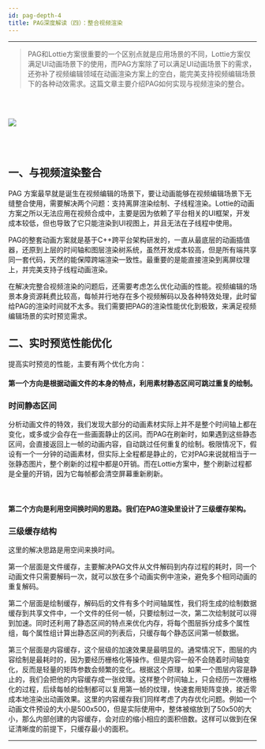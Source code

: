 ```yaml
---
id: pag-depth-4
title: PAG深度解读（四）：整合视频渲染
---
```

---

> PAG和Lottie方案很重要的一个区别点就是应用场景的不同，Lottie方案仅满足UI动画场景下的使用，而PAG方案除了可以满足UI动画场景下的需求，还弥补了视频编辑领域在动画渲染方案上的空白，能完美支持视频编辑场景下的各种动效需求。这篇文章主要介绍PAG如何实现与视频渲染的整合。

<img 
  src='https://pagio-1251316161.file.myqcloud.com/website/static/img/docs/tech/pag_video.png' 
  style='margin: 32px 0 48px 0' 
/>
---

## 一、与视频渲染整合

PAG 方案最早就是诞生在视频编辑的场景下，要让动画能够在视频编辑场景下无缝整合使用，需要解决两个问题：支持离屏渲染绘制、子线程渲染。Lottie的动画方案之所以无法应用在视频合成中，主要是因为依赖了平台相关的UI框架，开发成本较低，但也导致了它只能渲染到UI视图上，并且无法在子线程中使用。

PAG的整套动画方案就是基于C++跨平台架构研发的，一直从最底层的动画插值器，还原到上层的时间轴和图层渲染树系统，虽然开发成本较高，但是所有端共享同一套代码，天然的能保障跨端渲染一致性。最重要的是能直接渲染到离屏纹理上，并完美支持子线程动画渲染。

在解决完整合视频渲染的问题后，还需要考虑怎么优化动画的性能。视频编辑的场景本身资源耗费比较高，每帧并行地存在多个视频解码以及各种特效处理，此时留给PAG的渲染时间就不太多。我们需要把PAG的渲染性能优化到极致，来满足视频编辑场景的实时预览需求。

## 二、实时预览性能优化

提高实时预览的性能，主要有两个优化方向：

#### 第一个方向是根据动画文件的本身的特点，利用素材静态区间可跳过重复的绘制。
### 时间静态区间
分析动画文件的特效，我们发现大部分的动画素材实际上并不是整个时间轴上都在变化，或多或少会存在一些画面静止的区间。而PAG在刷新时，如果遇到这些静态区间，会直接返回上一帧的动画内容，自动跳过任何重复的绘制。极限情况下，假设有一个一分钟的动画素材，但实际上全程都是静止的，它对PAG来说就相当于一张静态图片，整个刷新的过程中都是0开销。而在Lottie方案中，整个刷新过程都是全量的开销，因为它每帧都会清空屏幕重新刷新。

</br>

#### 第二个方向是利用空间换时间的思路。我们在PAG渲染里设计了三级缓存架构。
### 三级缓存结构
这里的解决思路是用空间来换时间。

第一个层面是文件缓存，主要解决PAG文件从文件解码到内存过程的耗时，同一个动画文件只需要解码一次，就可以放在多个动画实例中渲染，避免多个相同动画的重复解码。

第二个层面是绘制缓存，解码后的文件有多个时间轴属性，我们将生成的绘制数据缓存到共享文件中，一个文件的任何一帧，只要绘制过一次，第二次绘制就可以得到加速。同时还利用了静态区间的特点来优化内存，将每个图层拆分成多个属性组，每个属性组计算出静态区间的列表后，只缓存每个静态区间第一帧数据。

第三个层面是内容缓存，这个层级的加速效果是最明显的。通常情况下，图层的内容绘制是最耗时的，因为要经历栅格化等操作。但是内容一般不会随着时间轴变化，反而是轻量的矩阵参数会频繁的变化。根据这个原理，如果一个图层内容是静止的，我们会把他的内容缓存成一张纹理。这样整个时间轴上，只会经历一次栅格化的过程，后续每帧的绘制都可以复用第一帧的纹理，快速套用矩阵变换，接近零成本地渲染出动画效果。这里的内容缓存我们同样考虑了内存优化问题。例如一个动画文件预设的大小是500x500，但是实际使用中，整体被缩放到了50x50的大小，那么内部创建的内容缓存，会对应的缩小相应的面积倍数。这样可以做到在保证清晰度的前提下，只缓存最小的面积。

---